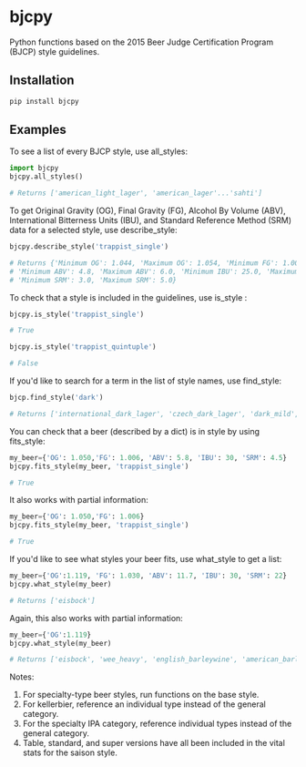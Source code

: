 # bjcpy
Python functions based on the 2015 Beer Judge Certification Program (BJCP) style guidelines.

## Installation

```python
pip install bjcpy
```

## Examples

To see a list of every BJCP style, use all_styles:

```python
import bjcpy
bjcpy.all_styles()

# Returns ['american_light_lager', 'american_lager'...'sahti']
```


To get Original Gravity (OG), Final Gravity (FG), Alcohol By Volume (ABV), International Bitterness Units (IBU), and Standard Reference Method (SRM) data for a selected style, use describe_style:

```python
bjcpy.describe_style('trappist_single')

# Returns {'Minimum OG': 1.044, 'Maximum OG': 1.054, 'Minimum FG': 1.004, 'Maximum FG': 1.01, 
# 'Minimum ABV': 4.8, 'Maximum ABV': 6.0, 'Minimum IBU': 25.0, 'Maximum IBU': 45.0, 
# 'Minimum SRM': 3.0, 'Maximum SRM': 5.0}
```


To check that a style is included in the guidelines, use is_style :

```python
bjcpy.is_style('trappist_single') 

# True

bjcpy.is_style('trappist_quintuple') 

# False
```


If you'd like to search for a term in the list of style names, use find_style:

```python
bjcp.find_style('dark')

# Returns ['international_dark_lager', 'czech_dark_lager', 'dark_mild', 'belgian_dark_strong_ale']
```


You can check that a beer (described by a dict) is in style by using fits_style:

```python
my_beer={'OG': 1.050,'FG': 1.006, 'ABV': 5.8, 'IBU': 30, 'SRM': 4.5}
bjcpy.fits_style(my_beer, 'trappist_single')

# True
```


It also works with partial information:

```python
my_beer={'OG': 1.050,'FG': 1.006}
bjcpy.fits_style(my_beer, 'trappist_single')

# True
```


If you'd like to see what styles your beer fits, use what_style to get a list:

```python
my_beer={'OG':1.119, 'FG': 1.030, 'ABV': 11.7, 'IBU': 30, 'SRM': 22}
bjcpy.what_style(my_beer)

# Returns ['eisbock']
```


Again, this also works with partial information:

```python
my_beer={'OG':1.119}
bjcpy.what_style(my_beer)

# Returns ['eisbock', 'wee_heavy', 'english_barleywine', 'american_barleywine', 'wheatwine', 'sahti']
```

Notes: 
1. For specialty-type beer styles, run functions on the base style.
2. For kellerbier, reference an individual type instead of the general category. 
3. For the specialty IPA category, reference individual types instead of the general category.
4. Table, standard, and super versions have all been included in the vital stats for the saison style. 
